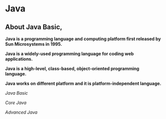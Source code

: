 # Java
## About Java Basic,

**Java is a programming language and computing platform first released by Sun Microsystems in 1995.**

**Java is a widely-used programming language for coding web applications.**

**Java is a high-level, class-based, object-oriented programming language.**

**Java works on different platform and it is platform-independent language.**

*Java Basic*

*Core Java*

*Advanced Java*
